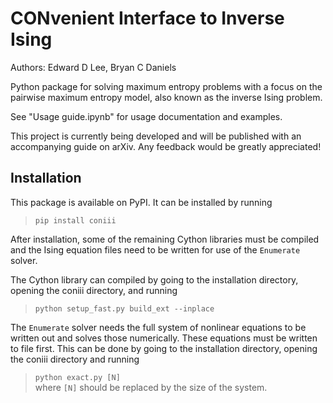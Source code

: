 # CONvenient Interface to Inverse Ising
Authors: Edward D Lee, Bryan C Daniels

Python package for solving maximum entropy problems with a focus on the pairwise maximum entropy
model, also known as the inverse Ising problem.

See "Usage guide.ipynb" for usage documentation and examples.

This project is currently being developed and will be published with an accompanying guide on arXiv.
Any feedback would be greatly appreciated!

## Installation
This package is available on PyPI. It can be installed by running  
>`pip install coniii`

After installation, some of the remaining Cython libraries must be compiled and the Ising equation
files need to be written for use of the `Enumerate` solver.

The Cython library can compiled by going to the installation directory, opening the coniii
directory, and running  
>`python setup_fast.py build_ext --inplace`

The `Enumerate` solver needs the full system of nonlinear equations to be written out and solves those
numerically. These equations must be written to file first. This can be done by going to the
installation directory, opening the coniii directory and running  
>`python exact.py [N]`  
where `[N]` should be replaced by the size of the system.
